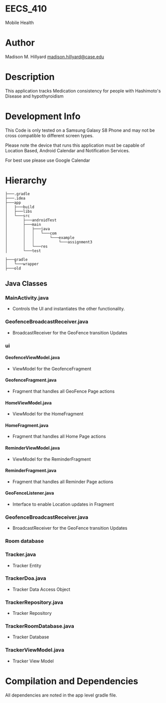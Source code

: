 # EECS_410
Mobile Health

# Author
Madison M. Hillyard
madison.hillyard@case.edu

# Description
This application tracks Medication consistency for people with Hashimoto's Disease and hypothyroidism

# Development Info

This Code is only tested on a Samsung Galaxy S8 Phone and may not be cross compatible to different screen types. 

Please note the device that runs this application must be capable of Location Based, Android Calendar and Notification Services.

For best use please use Google Calendar

# Hierarchy

```console
├───.gradle  
├───.idea  
├───app
│   ├───build
│   ├───libs
│   └───src
│       ├───androidTest
│       ├───main
│       │   ├───java
│       │   │   └───com
│       │   │       └───example
│       │   │           └───assignment3
│       │   └───res
│       └───test

├───gradle
│   └───wrapper
├───old

```

## Java Classes

### MainActivity.java

- Controls the UI and instantiates the other functionality.

### GeofenceBroadcastReceiver.java

- BroadcastReceiver for the GeoFence transition Updates

### ui

#### GeofenceViewModel.java

- ViewModel for the GeofenceFragment

#### GeofenceFragment.java

- Fragment that handles all GeoFence Page actions

#### HomeViewModel.java

- ViewModel for the HomeFragment

#### HomeFragment.java

- Fragment that handles all Home Page actions

#### ReminderViewModel.java

- ViewModel for the ReminderFragment

#### ReminderFragment.java

- Fragment that handles all Reminder Page actions

#### GeoFenceListener.java

- Interface to enable Location updates in Fragment

### GeofenceBroadcastReceiver.java

- BroadcastReceiver for the GeoFence transition Updates

### Room database

### Tracker.java
- Tracker Entity

### TrackerDoa.java
- Tracker Data Access Object 
  
### TrackerRepository.java
- Tracker Repository

### TrackerRoomDatabase.java
- Tracker Database

### TrackerViewModel.java
- Tracker View Model
  
# Compilation and Dependencies

All dependencies are noted in the app level gradle file.
